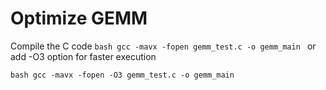 # Optimize GEMM

Compile the C code
``bash
gcc -mavx -fopen gemm_test.c -o gemm_main
``
or add -O3 option for faster execution

``bash
gcc -mavx -fopen -O3 gemm_test.c -o gemm_main
``
